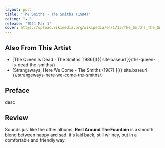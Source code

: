 ```yaml
---
layout: post
title: "The Smiths - The Smiths (1984)"
rating: "★☆"
release: "2024 Mar 1"
cover: https://upload.wikimedia.org/wikipedia/en/1/13/The_Smiths_The_Smiths.jpg
---
```


## Also From This Artist
- [The Queen Is Dead - The Smiths (1986)]({{ site.baseurl }}/the-queen-is-dead-the-smiths/)
- [Strangeways, Here We Come - The Smiths (1987) ]({{ site.baseurl }}/strangeways-here-we-come-the-smiths/)

## Preface
desc

## Review
Sounds just like the other albums, **Reel Around The Fountain** is a smooth blend between happy and sad. it's laid back, still whiney, but in a comfortable and friendly way.

